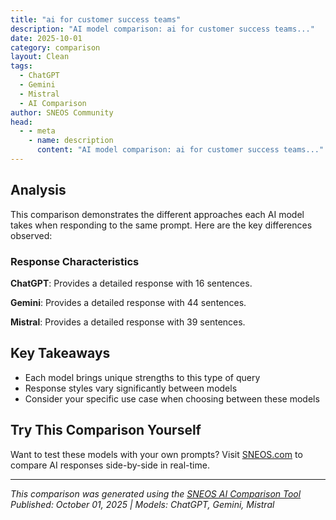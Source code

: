 ```yaml
---
title: "ai for customer success teams"
description: "AI model comparison: ai for customer success teams..."
date: 2025-10-01
category: comparison
layout: Clean
tags:
  - ChatGPT
  - Gemini
  - Mistral
  - AI Comparison
author: SNEOS Community
head:
  - - meta
    - name: description
      content: "AI model comparison: ai for customer success teams..."
---
```


<ChatComparison
  title="ai for customer success teams"
  prompt="ai for customer success teams"
  :responses='{
    "ChatGPT": "AI can significantly enhance the effectiveness and efficiency of customer success teams by automating routine tasks, providing data-driven insights, and improving customer interactions. Here are several ways AI is used in customer success:\n\n1. **Customer Health Scoring**  \n   AI analyzes usage patterns, support tickets, and customer feedback to generate dynamic health scores, helping teams identify at-risk customers early and prioritize outreach efforts.\n\n2. **Churn Prediction**  \n   Machine learning models can predict the likelihood of a customer churning by examining behavior trends and engagement metrics, enabling proactive retention strategies.\n\n3. **Personalized Customer Engagement**  \n   AI-driven recommendations and communications tailor messages to individual customer needs, improving satisfaction and upsell opportunities.\n\n4. **Automated Support**  \n   AI chatbots and virtual assistants handle common inquiries, freeing customer success managers to focus on complex issues and strategic relationship building.\n\n5. **Sentiment Analysis**  \n   Natural Language Processing (NLP) tools analyze customer interactions (emails, calls, chats) to gauge sentiment and mood, alerting teams to potential problems or opportunities.\n\n6. **Workflow Automation**  \n   AI automates routine tasks such as follow-up emails, scheduling meetings, and data entry, improving productivity and reducing human error.\n\n7. **Knowledge Management**  \n   AI helps organize and present relevant knowledge base articles or resources to both customers and internal teams quickly during interactions.\n\n**Popular AI Tools for Customer Success:**\n- Gainsight PX  \n- Totango  \n- ChurnZero  \n- Intercom  \n- Zendesk AI  \n- Salesforce Einstein  \n\nIf you want, I can provide more detailed recommendations or help you develop an AI strategy tailored to your customer success team\u2019s needs.",
    "Gemini": "AI is revolutionizing customer success teams, offering a wide range of tools to improve efficiency, personalize interactions, and ultimately boost customer retention and growth. Here\u0027s a breakdown of how AI is being used in customer success:\n\n**Key Areas Where AI Benefits Customer Success Teams:**\n\n*   **Customer Segmentation and Prioritization:**\n    *   **AI-Powered Analytics:** Analyzes vast datasets (usage data, survey responses, support tickets, etc.) to identify customer segments with similar behaviors and needs.\n    *   **Churn Prediction:** Predicts which customers are most likely to churn based on various factors, allowing teams to proactively intervene.\n    *   **Health Scoring:** Automatically assigns health scores to customers based on usage patterns, engagement levels, and other relevant metrics, flagging accounts that need attention.\n    *   **Benefits:** Enables targeted outreach, customized onboarding, and proactive support, focusing resources on high-risk or high-potential customers.\n\n*   **Personalized Customer Engagement:**\n    *   **AI-Driven Recommendations:** Recommends relevant product features, content, or training based on a customer\u0027s specific use case and goals.\n    *   **Personalized Communication:** Tailors communication (emails, in-app messages) based on customer data and preferences, improving engagement and response rates.\n    *   **Chatbots and Virtual Assistants:** Provides instant support and answers to common questions, freeing up customer success managers (CSMs) for more complex issues.\n    *   **Benefits:** Increases customer satisfaction, adoption rates, and perceived value by delivering tailored experiences.\n\n*   **Proactive Support and Issue Resolution:**\n    *   **Sentiment Analysis:** Analyzes customer feedback (emails, reviews, social media) to identify negative sentiment and potential issues early on.\n    *   **Anomaly Detection:** Detects unusual patterns in customer usage or behavior that might indicate a problem, such as a sudden drop in activity or a failed integration.\n    *   **Knowledge Base Optimization:** Identifies gaps in knowledge base content and suggests improvements based on customer inquiries and support tickets.\n    *   **Benefits:** Prevents small issues from escalating into major problems, reducing churn and improving customer satisfaction.\n\n*   **Automation and Efficiency:**\n    *   **Automated Onboarding:** Automates the onboarding process with personalized guides, tutorials, and checklists, helping new customers get up to speed quickly.\n    *   **Automated Task Management:** Automates routine tasks such as sending reminders, scheduling meetings, and updating customer records.\n    *   **Automated Reporting:** Generates reports on key customer success metrics, providing insights into team performance and customer health.\n    *   **Benefits:** Frees up CSMs to focus on building relationships, strategic planning, and high-impact activities.\n\n*   **Customer Feedback Analysis and Insights:**\n    *   **Natural Language Processing (NLP):** Analyzes open-ended survey responses, customer reviews, and support tickets to identify key themes, sentiment, and areas for improvement.\n    *   **Predictive Analytics:** Predicts customer satisfaction and loyalty based on past behavior and feedback.\n    *   **Benefits:** Provides valuable insights into customer needs and preferences, enabling product development and service improvements.\n\n**Examples of AI-Powered Tools for Customer Success:**\n\n*   **Gainsight:** Offers AI-powered health scoring, churn prediction, and automation capabilities.\n*   **Totango:** Provides AI-driven insights into customer behavior and recommends proactive interventions.\n*   **Catalyst:** Offers a customer success platform with AI features for personalized onboarding and risk management.\n*   **ChurnZero:** Focuses on churn prediction and prevention with AI-powered analytics and automation.\n*   **Salesforce Service Cloud Einstein:** Incorporates AI into Salesforce\u0027s service platform for case routing, knowledge base recommendations, and predictive analytics.\n*   **Intercom:** Uses AI-powered chatbots and personalized messaging to engage with customers and provide support.\n\n**Implementation Considerations:**\n\n*   **Data Quality:** AI relies on data, so ensuring data accuracy, completeness, and consistency is crucial.\n*   **Integration:** Integrating AI tools with existing CRM, marketing automation, and support systems is essential.\n*   **Training and Adoption:** Providing adequate training to CSMs on how to use AI tools effectively is critical for successful implementation.\n*   **Ethical Considerations:**  Being transparent about the use of AI and ensuring fairness and privacy are paramount.  Avoid biased algorithms that could discriminate against certain customer segments.\n*   **Focus on Augmentation, Not Replacement:**  AI should augment CSMs\u0027 capabilities, not replace them entirely. Human interaction and empathy are still essential for building strong customer relationships.\n\n**Challenges:**\n\n*   **Initial Investment:** Implementing AI solutions can require significant upfront investment in software, hardware, and training.\n*   **Complexity:** AI algorithms can be complex, making it difficult to understand how they work and interpret their results.\n*   **Bias:** AI algorithms can be biased if they are trained on biased data, leading to unfair or inaccurate predictions.\n*   **Resistance to Change:** CSMs may be resistant to adopting new AI tools, especially if they are perceived as a threat to their jobs.\n\n**The Future of AI in Customer Success:**\n\n*   **More sophisticated AI models:**  Advancements in machine learning will lead to more accurate predictions and more personalized experiences.\n*   **Integration with emerging technologies:** AI will be integrated with other emerging technologies such as augmented reality (AR) and virtual reality (VR) to create immersive customer experiences.\n*   **Emphasis on proactive and preventative measures:** AI will be used to identify and address potential customer issues before they arise, further reducing churn and improving satisfaction.\n*   **Hyper-personalization:** AI will enable customer success teams to deliver truly personalized experiences at scale, tailoring interactions to each customer\u0027s individual needs and preferences.\n\nIn conclusion, AI offers tremendous potential for customer success teams to improve efficiency, personalize interactions, and ultimately drive customer retention and growth. By carefully considering the implementation challenges and focusing on augmentation rather than replacement, companies can leverage AI to build stronger customer relationships and achieve sustainable success.\n",
    "Mistral": "AI can significantly enhance the capabilities of customer success teams, helping them to proactively manage customer relationships, identify potential issues, and drive customer satisfaction and retention. Here are some ways AI can be leveraged:\n\n### 1. **Predictive Analytics**\n   - **Churn Prediction:** AI models can analyze customer data to predict which customers are at risk of churning. This allows customer success teams to intervene early and take corrective actions.\n   - **Upsell/Cross-sell Opportunities:** AI can identify customers who are likely to be interested in additional products or services, helping to increase revenue.\n\n### 2. **Customer Segmentation**\n   - **Personalized Engagement:** AI can segment customers based on behavior, preferences, and needs, enabling more personalized and effective communication strategies.\n   - **Targeted Campaigns:** Segmentation helps in creating targeted marketing campaigns that are more likely to resonate with specific customer groups.\n\n### 3. **Automated Customer Support**\n   - **Chatbots and Virtual Assistants:** AI-powered chatbots can handle routine customer inquiries, freeing up customer success teams to focus on more complex issues.\n   - **24/7 Availability:** Automated support systems can provide assistance around the clock, ensuring customers get help whenever they need it.\n\n### 4. **Sentiment Analysis**\n   - **Customer Feedback:** AI can analyze customer feedback from various sources (e.g., surveys, social media, support tickets) to gauge sentiment and identify areas for improvement.\n   - **Real-time Monitoring:** Continuous monitoring of customer sentiment can help in addressing issues promptly and maintaining high levels of customer satisfaction.\n\n### 5. **Customer Health Scoring**\n   - **Comprehensive Health Scores:** AI can aggregate data from multiple sources to create a comprehensive health score for each customer, indicating their overall satisfaction and likelihood of renewal.\n   - **Actionable Insights:** Health scores can guide customer success teams in prioritizing their efforts and taking proactive measures to improve customer health.\n\n### 6. **Product Usage Analytics**\n   - **Usage Patterns:** AI can analyze product usage data to understand how customers are interacting with the product, identifying areas where they might need additional support or training.\n   - **Feature Adoption:** Insights into feature adoption can help in tailoring onboarding and training programs to ensure customers are getting the most out of the product.\n\n### 7. **Natural Language Processing (NLP)**\n   - **Email and Message Analysis:** NLP can analyze customer emails and messages to understand their needs and concerns, helping customer success teams to respond more effectively.\n   - **Automated Reporting:** NLP can generate automated reports and summaries of customer interactions, saving time and ensuring consistency.\n\n### 8. **Customer Journey Mapping**\n   - **Journey Optimization:** AI can map out the customer journey and identify points where customers are likely to encounter issues or drop off, allowing for optimization of the journey.\n   - **Touchpoint Analysis:** Understanding key touchpoints can help in improving customer experience at each stage of the journey.\n\n### 9. **Performance Metrics and KPIs**\n   - **Real-time Dashboards:** AI can provide real-time dashboards with key performance indicators (KPIs) and metrics, helping customer success teams to track their performance and make data-driven decisions.\n   - **Benchmarking:** Comparing performance against industry benchmarks can help in setting realistic goals and identifying areas for improvement.\n\n### 10. **Training and Development**\n   - **Skill Gap Analysis:** AI can analyze performance data to identify skill gaps within the customer success team and recommend training programs to address these gaps.\n   - **Continuous Learning:** AI-powered learning platforms can provide personalized training content and continuous learning opportunities for team members.\n\n### Implementation Considerations\n- **Data Quality:** Ensure that the data used for AI models is accurate, complete, and up-to-date.\n- **Ethical AI:** Implement AI solutions ethically, ensuring transparency, fairness, and privacy.\n- **Integration:** Seamlessly integrate AI tools with existing CRM and customer success platforms.\n- **Training:** Provide adequate training for customer success teams to effectively use AI tools and interpret AI-generated insights.\n\nBy leveraging AI, customer success teams can become more proactive, efficient, and effective in managing customer relationships, ultimately driving higher customer satisfaction and retention."
  }'
  published-date="16:46"
/>

## Analysis

This comparison demonstrates the different approaches each AI model takes when responding to the same prompt. Here are the key differences observed:

### Response Characteristics

**ChatGPT**: Provides a detailed response with 16 sentences. 

**Gemini**: Provides a detailed response with 44 sentences. 

**Mistral**: Provides a detailed response with 39 sentences. 

## Key Takeaways

- Each model brings unique strengths to this type of query
- Response styles vary significantly between models
- Consider your specific use case when choosing between these models

## Try This Comparison Yourself

Want to test these models with your own prompts? Visit [SNEOS.com](https://sneos.com) to compare AI responses side-by-side in real-time.

---

*This comparison was generated using the [SNEOS AI Comparison Tool](https://sneos.com)*
*Published: October 01, 2025 | Models: ChatGPT, Gemini, Mistral*
